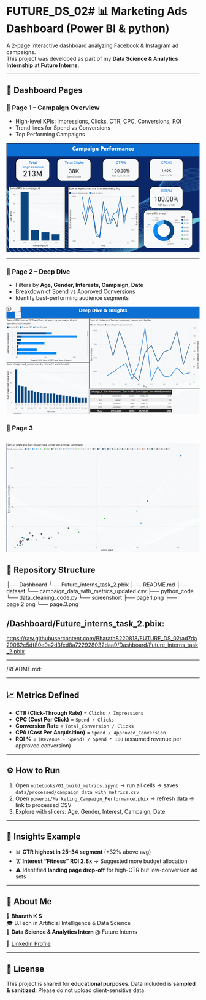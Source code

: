 # FUTURE_DS_02# 📊 Marketing Ads Dashboard (Power BI & python)

A 2-page interactive dashboard analyzing Facebook & Instagram ad campaigns.  
This project was developed as part of my **Data Science & Analytics Internship** at **Future Interns**.  

---

## 🔎 Dashboard Pages

### 📌 Page 1 – Campaign Overview
- High-level KPIs: Impressions, Clicks, CTR, CPC, Conversions, ROI
- Trend lines for Spend vs Conversions
- Top Performing Campaigns

![Page 1 Overview](screenshort/page.1.png)

---

### 📌 Page 2 – Deep Dive
- Filters by **Age, Gender, Interests, Campaign, Date**
- Breakdown of Spend vs Approved Conversions
- Identify best-performing audience segments

![Page 2 Deep Dive](screenshort/page.2.png)

### 📌 Page 3

![Page 3 Scatter plot](screenshort/page.3.png)
---
## 📂 Repository Structure
├── Dashboard
    └── Future_interns_task_2.pbix
├── README.md
├── dataset
    └── campaign_data_with_metrics_updated.csv
├── python_code
    └── data_cleaning_code.py
└── screenshort
    ├── page.1.png
    ├── page.2.png
    └── page.3.png


/Dashboard/Future_interns_task_2.pbix:
--------------------------------------------------------------------------------
https://raw.githubusercontent.com/Bharath8220818/FUTURE_DS_02/ad7da29062c5df80e0a2d3fcd8a722928032daa9/Dashboard/Future_interns_task_2.pbix


--------------------------------------------------------------------------------
/README.md:

---

## 📈 Metrics Defined

- **CTR (Click-Through Rate)** = `Clicks / Impressions`
- **CPC (Cost Per Click)** = `Spend / Clicks`
- **Conversion Rate** = `Total_Conversion / Clicks`
- **CPA (Cost Per Acquisition)** = `Spend / Approved_Conversion`
- **ROI %** = `(Revenue - Spend) / Spend * 100` (assumed revenue per approved conversion)

---

## ⚙️ How to Run

1. Open `notebooks/01_build_metrics.ipynb` → run all cells → saves `data/processed/campaign_data_with_metrics.csv`  
2. Open `powerbi/Marketing_Campaign_Performance.pbix` → refresh data → link to processed CSV  
3. Explore with slicers: Age, Gender, Interest, Campaign, Date  

---

## 🚀 Insights Example

- 📊 **CTR highest in 25–34 segment** (+32% above avg)  
- 🏋️ **Interest “Fitness” ROI 2.8x** → Suggested more budget allocation  
- ⚠️ Identified **landing page drop-off** for high-CTR but low-conversion ad sets  

---

## 🙋 About Me

👤 **Bharath K S**  
🎓 B.Tech in Artificial Intelligence & Data Science  
💼 **Data Science & Analytics Intern** @ Future Interns  

🔗 [LinkedIn Profile](www.linkedin.com/in/bharath-k-s-179baa2a1)  

---

## 📜 License
This project is shared for **educational purposes**. Data included is **sampled & sanitized**. Please do not upload client-sensitive data.  


